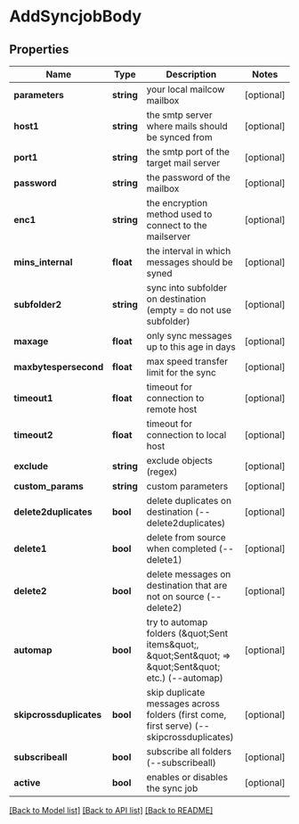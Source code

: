# AddSyncjobBody

## Properties
Name | Type | Description | Notes
------------ | ------------- | ------------- | -------------
**parameters** | **string** | your local mailcow mailbox | [optional] 
**host1** | **string** | the smtp server where mails should be synced from | [optional] 
**port1** | **string** | the smtp port of the target mail server | [optional] 
**password** | **string** | the password of the mailbox | [optional] 
**enc1** | **string** | the encryption method used to connect to the mailserver | [optional] 
**mins_internal** | **float** | the interval in which messages should be syned | [optional] 
**subfolder2** | **string** | sync into subfolder on destination (empty &#x3D; do not use subfolder) | [optional] 
**maxage** | **float** | only sync messages up to this age in days | [optional] 
**maxbytespersecond** | **float** | max speed transfer limit for the sync | [optional] 
**timeout1** | **float** | timeout for connection to remote host | [optional] 
**timeout2** | **float** | timeout for connection to local host | [optional] 
**exclude** | **string** | exclude objects (regex) | [optional] 
**custom_params** | **string** | custom parameters | [optional] 
**delete2duplicates** | **bool** | delete duplicates on destination (--delete2duplicates) | [optional] 
**delete1** | **bool** | delete from source when completed (--delete1) | [optional] 
**delete2** | **bool** | delete messages on destination that are not on source (--delete2) | [optional] 
**automap** | **bool** | try to automap folders (\&quot;Sent items\&quot;, \&quot;Sent\&quot; &#x3D;&gt; \&quot;Sent\&quot; etc.) (--automap) | [optional] 
**skipcrossduplicates** | **bool** | skip duplicate messages across folders (first come, first serve) (--skipcrossduplicates) | [optional] 
**subscribeall** | **bool** | subscribe all folders (--subscribeall) | [optional] 
**active** | **bool** | enables or disables the sync job | [optional] 

[[Back to Model list]](../../README.md#documentation-for-models) [[Back to API list]](../../README.md#documentation-for-api-endpoints) [[Back to README]](../../README.md)

